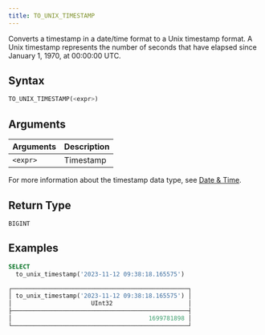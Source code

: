 ```yaml
---
title: TO_UNIX_TIMESTAMP
---
```


Converts a timestamp in a date/time format to a Unix timestamp format. A Unix timestamp represents the number of seconds that have elapsed since January 1, 1970, at 00:00:00 UTC.

## Syntax

```sql
TO_UNIX_TIMESTAMP(<expr>)
```

## Arguments

| Arguments   | Description         |
| ----------- | ------------------- |
| `<expr>`    | Timestamp           |

For more information about the timestamp data type, see [Date & Time](../../13-sql-reference/10-data-types/20-data-type-time-date-types.md).

## Return Type

`BIGINT`

## Examples

```sql
SELECT
  to_unix_timestamp('2023-11-12 09:38:18.165575')

┌─────────────────────────────────────────────────┐
│ to_unix_timestamp('2023-11-12 09:38:18.165575') │
│                      UInt32                     │
├─────────────────────────────────────────────────┤
│                                      1699781898 │
└─────────────────────────────────────────────────┘
```